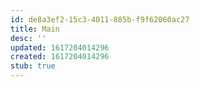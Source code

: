 ```yaml
---
id: de8a3ef2-15c3-4011-885b-f9f62060ac27
title: Main
desc: ''
updated: 1617204014296
created: 1617204014296
stub: true
---
```


